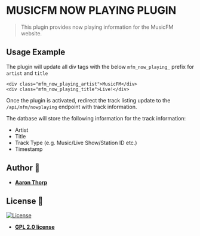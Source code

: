 # MUSICFM NOW PLAYING PLUGIN


> This plugin provides now playing information for the MusicFM website.


## Usage Example

The plugin will update all div tags with the below `mfm_now_playing_` prefix for `artist` and `title`

```
<div class="mfm_now_playing_artist">MusicFM</div>
<div class="mfm_now_playing_title">Live!</div>
```

Once the plugin is activated, redirect the track listing update to the `/api/mfm/nowplaying` endpoint with track information.

The datbase will store the following information for the track information:
 - Artist
 - Title
 - Track Type (e.g. Music/Live Show/Station ID etc.)
 - Timestamp

## Author :pencil:

* **[Aaron Thorp](https://aaronthorp.com)**

## License :page_facing_up:

[![License](http://img.shields.io/:license-gpl2-blue.svg?style=flat-square)](https://www.gnu.org/licenses/gpl-2.0.html)

- **[GPL 2.0 license](https://www.gnu.org/licenses/gpl-2.0.html)**
